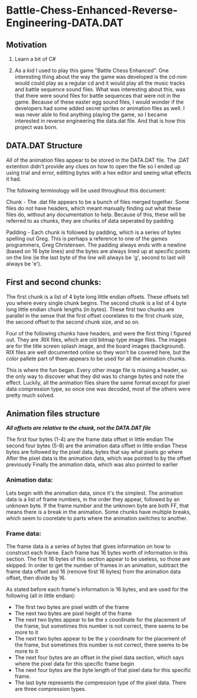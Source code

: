 # Battle-Chess-Enhanced-Reverse-Engineering-DATA.DAT

## Motivation

1) Learn a bit of C#

2) As a kid I used to play this game "Battle Chess Enhanced".  One interesting thing about the way the game was developed is the cd-rom would could play as a regular cd and it would play all the music tracks and battle sequence sound files.  What was interesting about this, was that there were sound files for battle sequences that were not in the game.  Because of these easter egg sound files, I would wonder if the developers had some added secret sprites or animation files as well.  I was never able to find anything playing the game, so I became interested in reverse engineering the data.dat file.  And that is how this project was born.

## DATA.DAT Structure

All of the animation files appear to be stored in the DATA.DAT file.  The .DAT extention didn't provide any clues on how to open the file so I ended up using trial and error, editting bytes with a hex editor and seeing what effects it had.

The following terminology will be used throughout this document:

Chunk - The .dat file appears to be a bunch of files merged together.  Some files do not have headers, which meant manually finding out what these files do, without any documentation to help.  Because of this, these will be referred to as chunks, they are chunks of data seperated by padding

Padding - Each chunk is followed by padding, which is a series of bytes spelling out Greg.  This is perhaps a reference to one of the games programmers, Greg Christensen.  The padding always ends with a newline (based on 16 byte lines) and the bytes are always lined up at specific points on the line (ie the last byte of the line will always be 'g', second to last will always be 'e').

## First and second chunks:

The first chunk is a list of 4 byte long little endian offsets.  These offsets tell you where every single chunk begins.  The second chunk is a list of 4 byte long little endian chunk lengths (in bytes).  These first two chunks are parallel in the sense that the first offset coorelates to the first chunk size, the second offset to the second chunk size, and so on.

Four of the following chunks have headers, and were the first thing I figured out.  They are .RIX files, which are old bitmap type image files.  The images are for the title screen splash image, and the board images (background).  RIX files are well documented online so they won't be covered here, but the color pallete part of them appears to be used for all the animation chunks.

This is where the fun began.  Every other image file is missing a header, so the only way to discover what they did was to change bytes and note the effect.  Luckily, all the animation files share the same format except for pixel data compression type, so once one was decoded, most of the others were pretty much solved.

## Animation files structure

***All offsets are relative to the chunk, not the DATA.DAT file***

The first four bytes (1-4) are the frame data offset in little endian
The second four bytes (5-8) are the animation data offset in little endian
These bytes are followed by the pixel data, bytes that say what pixels go where
After the pixel data is the animation data, which was pointed to by the offset previously
Finally the animation data, which was also pointed to earlier


### Animation data:
Lets begin with the animation data, since it's the simplest.  The animation data is a list of frame numbers, in the order they appear, followed by an unknown byte.  If the frame number and the unknown byte are both FF, that means there is a break in the animation.  Some chunks have multiple breaks, which seem to coorelate to parts where the animation switches to another.

### Frame data:
The frame data is a series of bytes that gives information on how to construct each frame.  Each frame has 16 bytes worth of information in this section.  The first 16 bytes of this section appear to be useless, so those are skipped.  In order to get the number of frames in an animation, subtract the frame data offset and 16 (remove first 16 bytes) from the animation data offset, then divide by 16.

As stated before each frame's information is 16 bytes, and are used for the following (all in little endian):

- The first two bytes are pixel width of the frame
- The next two bytes are pixel height of the frame
- The next two bytes appear to be the x coordinate for the placement of the frame, but sometimes this number is not correct, there seems to be more to it
- The next two bytes appear to be the y coordinate for the placement of the frame, but sometimes this number is not correct, there seems to be more to it
- The next four bytes are an offset in the pixel data section, which says where the pixel data for this specific frame begin
- The next four bytes are the byte length of that pixel data for this specific frame.
- The last byte represents the compression type of the pixel data.  There are three compression types.


